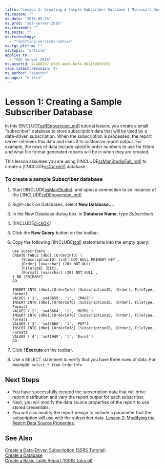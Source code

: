 ```yaml
---
title: "Lesson 1: Creating a Sample Subscriber Database | Microsoft Docs"
ms.custom: ""
ms.date: "2016-05-26"
ms.prod: "sql-server-2016"
ms.reviewer: ""
ms.suite: ""
ms.technology: 
  - "reporting-services-native"
ms.tgt_pltfrm: ""
ms.topic: "article"
applies_to: 
  - "SQL Server 2016"
ms.assetid: 47a882b7-efe5-4ee6-bef4-06118eb56903
caps.latest.revision: 45
ms.author: "asaxton"
manager: "erikre"
---
```

# Lesson 1: Creating a Sample Subscriber Database
In this [!INCLUDE[ssRSnoversion_md](../../a9notintoc/includes/ssrsnoversion-md.md)] tutorial lesson, you create a small "subscriber" database to store subscription data that will be used by a data-driven subscription. When the subscription is processed, the report server retrieves this data and uses it to customize report output. For example, the rows of data include specific order numbers to use for filters and what file format generated reports will be in when they are created.  
  
This lesson assumes you are using [!INCLUDE[ssManStudioFull_md](../../a9notintoc/includes/ssmanstudiofull-md.md)]  to create a [!INCLUDE[ssCurrent](../../a9notintoc/includes/sscurrent-md.md)] database.  
  
### To create a sample Subscriber database  
  
1.  Start [!INCLUDE[ssManStudio](../../a9notintoc/includes/ssmanstudio-md.md)], and open a connection to an instance of the [!INCLUDE[ssDEnoversion_md](../../a9notintoc/includes/ssdenoversion-md.md)].  
  
2.  Right-click on Databases, select **New Database...**.  
  
3.  In the New Database dialog box, in **Database Name**, type *Subscribers*. 
4. [!INCLUDE[clickOK](../../a9notintoc/includes/clickok-md.md)]  
  
5.  Click the **New Query** button on the toolbar.  
  
6.  Copy the following [!INCLUDE[tsql](../../a9notintoc/includes/tsql-md.md)] statements into the empty query:  
  
    ```  
    Use Subscribers  
    CREATE TABLE [dbo].[OrderInfo] (  
        [SubscriptionID] [int] NOT NULL PRIMARY KEY ,  
        [Order] [nvarchar] (20) NOT NULL,  
        [FileType] [bit],  
        [Format] [nvarchar] (20) NOT NULL ,  
    ) ON [PRIMARY]  
    GO  
  
    INSERT INTO [dbo].[OrderInfo] (SubscriptionID, [Order], FileType, Format)   
    VALUES ('1', 'so43659', '1', 'IMAGE')  
    INSERT INTO [dbo].[OrderInfo] (SubscriptionID, [Order], FileType, Format)   
    VALUES ('2', 'so43664', '1', 'MHTML')  
    INSERT INTO [dbo].[OrderInfo] (SubscriptionID, [Order], FileType, Format)   
    VALUES ('3', 'so43668', '1', 'PDF')  
    INSERT INTO [dbo].[OrderInfo] (SubscriptionID, [Order], FileType, Format)   
    VALUES ('4', 'so71949', '1', 'Excel')  
    GO  
    ```  
  
7.  Click **! Execute** on the toolbar.  
  
8.  Use a SELECT statement to verify that you have three rows of data. For example: `select * from OrderInfo`  
  
## Next Steps  
+ You have successfully created the subscription data that will drive report distribution and vary the report output for each subscriber. 
+ Next, you will modify the data source properties of the report to use stored credentials. 
+ You will also modify the report design to include a parameter that the subscription will use with the subscriber data. [Lesson 2: Modifying the Report Data Source Properties](../../reporting-services/tutorials/lesson-2-modifying-the-report-data-source-properties.md).  
  
## See Also  
[Create a Data-Driven Subscription &#40;SSRS Tutorial&#41;](../../reporting-services/tutorials/create-a-data-driven-subscription-ssrs-tutorial.md)  
[Create a Database](../../relational-databases/databases/create-a-database.md)  
[Create a Basic Table Report &#40;SSRS Tutorial&#41;](../../reporting-services/tutorials/create-a-basic-table-report-ssrs-tutorial.md)  
  
  
  
